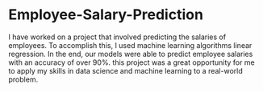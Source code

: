 # Employee-Salary-Prediction
I have worked on a project that involved predicting the salaries of employees.
To accomplish this, I used machine learning algorithms linear regression.
In the end, our models were able to predict employee salaries with an accuracy of over 90%.
this project was a great opportunity for me to apply my skills in data science and machine learning to a real-world problem.

